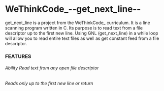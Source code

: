 # WeThinkCode_--get_next_line--
get_next_line is a project from the WeThinkCode_ curriculum. It is a line scanning program written in C.
Its purpose is to read text from a file descriptor up to the first new line.
Using GNL (get_next_line) in a while loop will allow you to read entire text files as well as get constant
feed from a file descriptor.

### FEATURES
###### Ability Read text from any open file descriptor
###### Reads only up to the first new line or return
